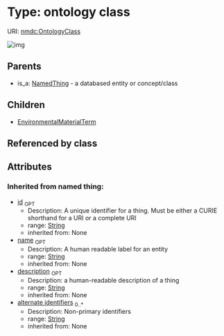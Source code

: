 
# Type: ontology class




URI: [nmdc:OntologyClass](https://microbiomedata/meta/OntologyClass)


![img](http://yuml.me/diagram/nofunky;dir:TB/class/\[OntologyClass&#124;id(i):string%20%3F;name(i):string%20%3F;description(i):string%20%3F;alternate_identifiers(i):string%20*]^-\[EnvironmentalMaterialTerm],%20\[NamedThing]^-\[OntologyClass])

## Parents

 *  is_a: [NamedThing](NamedThing.md) - a databased entity or concept/class

## Children

 * [EnvironmentalMaterialTerm](EnvironmentalMaterialTerm.md)

## Referenced by class


## Attributes


### Inherited from named thing:

 * [id](id.md)  <sub>OPT</sub>
    * Description: A unique identifier for a thing. Must be either a CURIE shorthand for a URI or a complete URI
    * range: [String](types/String.md)
    * inherited from: None
 * [name](name.md)  <sub>OPT</sub>
    * Description: A human readable label for an entity
    * range: [String](types/String.md)
    * inherited from: None
 * [description](description.md)  <sub>OPT</sub>
    * Description: a human-readable description of a thing
    * range: [String](types/String.md)
    * inherited from: None
 * [alternate identifiers](alternate_identifiers.md)  <sub>0..*</sub>
    * Description: Non-primary identifiers
    * range: [String](types/String.md)
    * inherited from: None
